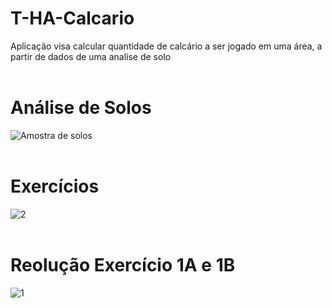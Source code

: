 # T-HA-Calcario
Aplicação visa calcular quantidade de calcário a ser jogado em uma área, a partir de dados de uma analise de solo <br><br>

<h1>Análise de Solos</h1>

![Amostra de solos](https://user-images.githubusercontent.com/48594322/136967982-c3021226-fbf3-452c-ae25-285e4b216f45.png)<br><br>

<h1>Exercícios</h1>

![2](https://user-images.githubusercontent.com/48594322/136974724-285a4daf-2953-4c3b-b9e2-bbf4784ed5f2.png)<br><br>

<h1>Reolução Exercício 1A e 1B</h1>

![1](https://user-images.githubusercontent.com/48594322/136981501-d40d1759-d18b-4328-850c-a9eba8039b40.png)

